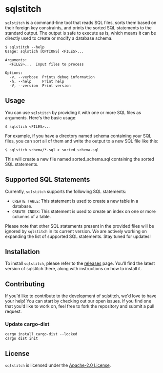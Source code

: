 # sqlstitch

`sqlstitch` is a command-line tool that reads SQL files, sorts them based on their foreign key constraints, and prints the sorted SQL statements to the standard output. The output is safe to execute as is, which means it can be directly used to create or modify a database schema.

```shell
$ sqlstitch --help
Usage: sqlstich [OPTIONS] <FILES>...

Arguments:
  <FILES>...  Input files to process

Options:
  -v, --verbose  Prints debug information
  -h, --help     Print help
  -V, --version  Print version
```

## Usage

You can use `sqlstitch` by providing it with one or more SQL files as arguments. Here's the basic usage:

```shell
$ sqlstich <FILES>...
```

For example, if you have a directory named schema containing your SQL files, you can sort all of them and write the output to a new SQL file like this:

```shell
$ sqlstich schema/*.sql > sorted_schema.sql
```

This will create a new file named sorted_schema.sql containing the sorted SQL statements.

## Supported SQL Statements

Currently, `sqlstitch` supports the following SQL statements:

- `CREATE TABLE`: This statement is used to create a new table in a database.
- `CREATE INDEX`: This statement is used to create an index on one or more columns of a table.

Please note that other SQL statements present in the provided files will be ignored by `sqlstitch` in its current version. We are actively working on expanding the list of supported SQL statements. Stay tuned for updates!

## Installation

To install `sqlstitch`, please refer to the [releases](https://github.com/yshrsmz/sqlstitch/releases) page. You'll find the latest version of sqlstitch there, along with instructions on how to install it.

## Contributing

If you'd like to contribute to the development of sqlstitch, we'd love to have your help! You can start by checking out our open issues. If you find one that you'd like to work on, feel free to fork the repository and submit a pull request.

### Update cargo-dist

```shell
cargo install cargo-dist --locked
cargo dist init
```


## License

`sqlstitch` is licensed under the [Apache-2.0 License](https://opensource.org/license/apache-2-0/).
